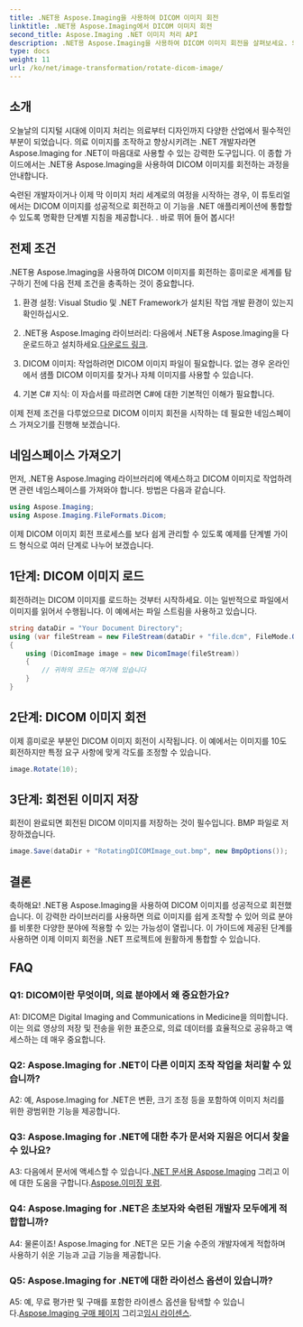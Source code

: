 ```yaml
---
title: .NET용 Aspose.Imaging을 사용하여 DICOM 이미지 회전
linktitle: .NET용 Aspose.Imaging에서 DICOM 이미지 회전
second_title: Aspose.Imaging .NET 이미지 처리 API
description: .NET용 Aspose.Imaging을 사용하여 DICOM 이미지 회전을 살펴보세요. 의료 영상 조작을 위한 단계별 가이드입니다.
type: docs
weight: 11
url: /ko/net/image-transformation/rotate-dicom-image/
---
```

## 소개

오늘날의 디지털 시대에 이미지 처리는 의료부터 디자인까지 다양한 산업에서 필수적인 부분이 되었습니다. 의료 이미지를 조작하고 향상시키려는 .NET 개발자라면 Aspose.Imaging for .NET이 마음대로 사용할 수 있는 강력한 도구입니다. 이 종합 가이드에서는 .NET용 Aspose.Imaging을 사용하여 DICOM 이미지를 회전하는 과정을 안내합니다.

숙련된 개발자이거나 이제 막 이미지 처리 세계로의 여정을 시작하는 경우, 이 튜토리얼에서는 DICOM 이미지를 성공적으로 회전하고 이 기능을 .NET 애플리케이션에 통합할 수 있도록 명확한 단계별 지침을 제공합니다. . 바로 뛰어 들어 봅시다!

## 전제 조건

.NET용 Aspose.Imaging을 사용하여 DICOM 이미지를 회전하는 흥미로운 세계를 탐구하기 전에 다음 전제 조건을 충족하는 것이 중요합니다.

1. 환경 설정: Visual Studio 및 .NET Framework가 설치된 작업 개발 환경이 있는지 확인하십시오.

2. .NET용 Aspose.Imaging 라이브러리: 다음에서 .NET용 Aspose.Imaging을 다운로드하고 설치하세요.[다운로드 링크](https://releases.aspose.com/imaging/net/).

3. DICOM 이미지: 작업하려면 DICOM 이미지 파일이 필요합니다. 없는 경우 온라인에서 샘플 DICOM 이미지를 찾거나 자체 이미지를 사용할 수 있습니다.

4. 기본 C# 지식: 이 자습서를 따르려면 C#에 대한 기본적인 이해가 필요합니다.

이제 전제 조건을 다루었으므로 DICOM 이미지 회전을 시작하는 데 필요한 네임스페이스 가져오기를 진행해 보겠습니다.

## 네임스페이스 가져오기

먼저, .NET용 Aspose.Imaging 라이브러리에 액세스하고 DICOM 이미지로 작업하려면 관련 네임스페이스를 가져와야 합니다. 방법은 다음과 같습니다.

```csharp
using Aspose.Imaging;
using Aspose.Imaging.FileFormats.Dicom;
```

이제 DICOM 이미지 회전 프로세스를 보다 쉽게 관리할 수 있도록 예제를 단계별 가이드 형식으로 여러 단계로 나누어 보겠습니다.

## 1단계: DICOM 이미지 로드

회전하려는 DICOM 이미지를 로드하는 것부터 시작하세요. 이는 일반적으로 파일에서 이미지를 읽어서 수행됩니다. 이 예에서는 파일 스트림을 사용하고 있습니다.

```csharp
string dataDir = "Your Document Directory";
using (var fileStream = new FileStream(dataDir + "file.dcm", FileMode.Open, FileAccess.Read))
{
    using (DicomImage image = new DicomImage(fileStream))
    {
        // 귀하의 코드는 여기에 있습니다
    }
}
```

## 2단계: DICOM 이미지 회전

이제 흥미로운 부분인 DICOM 이미지 회전이 시작됩니다. 이 예에서는 이미지를 10도 회전하지만 특정 요구 사항에 맞게 각도를 조정할 수 있습니다.

```csharp
image.Rotate(10);
```

## 3단계: 회전된 이미지 저장

회전이 완료되면 회전된 DICOM 이미지를 저장하는 것이 필수입니다. BMP 파일로 저장하겠습니다.

```csharp
image.Save(dataDir + "RotatingDICOMImage_out.bmp", new BmpOptions());
```

## 결론

축하해요! .NET용 Aspose.Imaging을 사용하여 DICOM 이미지를 성공적으로 회전했습니다. 이 강력한 라이브러리를 사용하면 의료 이미지를 쉽게 조작할 수 있어 의료 분야를 비롯한 다양한 분야에 적용할 수 있는 가능성이 열립니다. 이 가이드에 제공된 단계를 사용하면 이제 이미지 회전을 .NET 프로젝트에 원활하게 통합할 수 있습니다.

## FAQ

### Q1: DICOM이란 무엇이며, 의료 분야에서 왜 중요한가요?

A1: DICOM은 Digital Imaging and Communications in Medicine을 의미합니다. 이는 의료 영상의 저장 및 전송을 위한 표준으로, 의료 데이터를 효율적으로 공유하고 액세스하는 데 매우 중요합니다.

### Q2: Aspose.Imaging for .NET이 다른 이미지 조작 작업을 처리할 수 있습니까?

A2: 예, Aspose.Imaging for .NET은 변환, 크기 조정 등을 포함하여 이미지 처리를 위한 광범위한 기능을 제공합니다.

### Q3: Aspose.Imaging for .NET에 대한 추가 문서와 지원은 어디서 찾을 수 있나요?

 A3: 다음에서 문서에 액세스할 수 있습니다.[.NET 문서용 Aspose.Imaging](https://reference.aspose.com/imaging/net/) 그리고 이에 대한 도움을 구합니다.[Aspose.이미징 포럼](https://forum.aspose.com/).

### Q4: Aspose.Imaging for .NET은 초보자와 숙련된 개발자 모두에게 적합합니까?

A4: 물론이죠! Aspose.Imaging for .NET은 모든 기술 수준의 개발자에게 적합하며 사용하기 쉬운 기능과 고급 기능을 제공합니다.

### Q5: Aspose.Imaging for .NET에 대한 라이선스 옵션이 있습니까?

 A5: 예, 무료 평가판 및 구매를 포함한 라이센스 옵션을 탐색할 수 있습니다.[Aspose.Imaging 구매 페이지](https://purchase.aspose.com/buy) 그리고[임시 라이센스](https://purchase.aspose.com/temporary-license/).